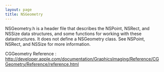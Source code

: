 ```yaml
---
layout: page
title: NSGeometry
---
```


NSGeometry.h is a header file that describes the NSPoint, NSRect, and NSSize data structures, and some functions for working with these datastructures. It does not define a NSGeometry class. See NSPoint, NSRect, and NSSize for more information.

CGGeometry Reference :
http://developer.apple.com/documentation/GraphicsImaging/Reference/CGGeometry/Reference/reference.html

